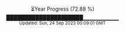 <p align="center">
⏳Year Progress (72.88 %) <br>
█████████████████████▁▁▁▁▁▁▁▁▁ <br>
<sub>Updated: Sun, 24 Sep 2023 00:09:01 GMT</sub>
</p>


